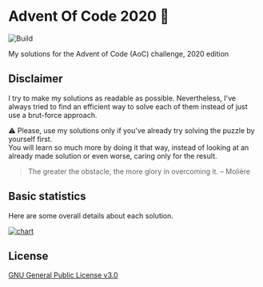 # Advent Of Code 2020 🎄

![Build](https://github.com/Graygzou/advent-of-code-2020/workflows/MSBuild/badge.svg?branch=main)

My solutions for the Advent of Code (AoC) challenge, 2020 edition

## Disclaimer

I try to make my solutions as readable as possible. Nevertheless, I've always tried to find an efficient way to solve each of them instead of just use a brut-force approach.

:warning: Please, use my solutions only if you've already try solving the puzzle by yourself first.   
You will learn so much more by doing it that way, instead of looking at an already made solution or even worse, caring only for the result.

> The greater the obstacle, the more glory in overcoming it.
> – Molière

## Basic statistics

Here are some overall details about each solution.

[![chart](https://image-charts.com/chart?chbh=a&chbr=5&chco=fdb45c%2C27c9c2%2C1869b7&chxl=0%3A%7CComboBreaker%7CLobbyLayout%7CCrabCups%7CCrabCombat%7CAllergenAssessment%7CJurassicJigsaw%7CMonsterMessages%7COperationOrder%7CConwayCubes%7CTicketTranslation%7CRambunctiousRecitation%7CDockingData%7CShuttleSearch%7CRainRisk%7CSeatingSystem%7CAdapterArray%7CEncodingError%7CHandheldHalting%7CHandyHaversacks%7CCustomCustoms%7CBinaryBoarding%7CPassportProcessing%7CTobogganTrajectory%7CPasswordPhilosophy%7CReportRepair&chd=t%3A2000%2C1000%2C1000%2C1000%2C2000%2C1000%2C2000%2C2000%2C1000%2C1000%2C112000%2C2000%2C1000%2C3000%2C24000%2C1000%2C2000%2C2000%2C6000%2C1000%2C1000%2C2000%2C7000%2C147000%2C2000&chdl=Time%20(ms)&chds=a&chm=N%2C000000%2C0%2C%2C10%7CN%2C000000%2C1%2C%2C10%7CN%2C000000%2C2%2C%2C10&chma=0%2C0%2C10%2C10&chs=900x600&cht=bhg&chtt=Metrics%20for%20each%20solution%20in%20chronological%20order&chxt=y)](https://github.com/Graygzou/advent-of-code-2020/actions/runs/510088424)

## License

[GNU General Public License v3.0](LICENSE)
